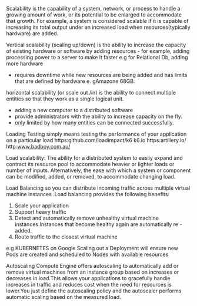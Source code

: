 
Scalability is the capability of a system, network, or process to handle a growing amount of work, or its potential to be enlarged to accommodate that growth. For example, a system is considered scalable if it is capable of increasing its total output under an increased load when resources(typically hardware) are added.

Vertical scalability (scaling up/down) is the ability to increase the capacity of existing hardware or software by adding resources - for example, adding processing power to a server to make it faster e.g for Relational Db, adding more hardware 
- requires downtime while new resources are being added and has limits that are defined by hardware e. gAmazone 68GB.

horizontal scalability (or scale out /in) is the ability to connect multiple entities so that they work as a single logical unit.
-  adding a new computer to a distributed software
- provide administrators with the ability to increase capacity on the fly.
- only limited by how many entities can be connected successfully. 

Loading Testing simply means testing the performance of your application on a particular load
https:github.com/loadimpact/k6
k6.io
https:artillery.io/
http:www.badboy.com.au/

Load scalability: The ability for a distributed system to easily expand and contract its resource pool to accommodate heavier or lighter loads or number of inputs. Alternatively, the ease with which a system or component can be modified, added, or removed, to accommodate changing load.

Load Balancing
 so you can distribute incoming traffic across multiple virtual machine instances
 .Load balancing provides the following benefits:
 1. Scale your application
 2. Support heavy traffic
 3. Detect and automatically remove unhealthy virtual machine instances.Instances that become healthy again are automatically re - added.
 4. Route traffic to the closest virtual machine

 e.g KUBERNETES on Google Scaling out a Deployment will ensure new Pods are created and scheduled to Nodes with available resources

 Autoscaling
 Compute Engine offers autoscaling to automatically add or remove virtual machines from an instance group based on increases or decreases in load.This allows your applications to gracefully handle increases in traffic and reduces cost when the need for resources is lower.You just define the autoscaling policy and the autoscaler performs automatic scaling based on the measured load.